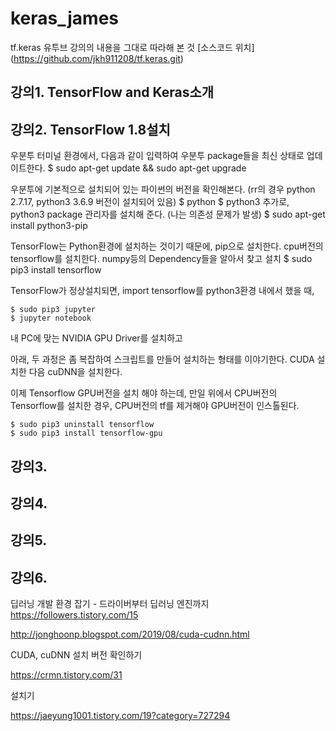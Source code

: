 # keras_james
tf.keras 유투브 강의의 내용을 그대로 따라해 본 것
[소스코드 위치] (https://github.com/jkh911208/tf.keras.git)

## 강의1. TensorFlow and Keras소개
## 강의2. TensorFlow 1.8설치

  우분투 터미널 환경에서, 다음과 같이 입력하여 우분투 package들을 최신 상태로 업데이트한다.
    $ sudo apt-get update && sudo apt-get upgrade
    
  우분투에 기본적으로 설치되어 있는 파이썬의 버전을 확인해본다. (rr의 경우 python 2.7.17, python3 3.6.9 버전이 설치되어 있음)
    $ python
    $ python3
  추가로, python3 package 관리자를 설치해 준다. (나는 의존성 문제가 발생) 
    $ sudo apt-get install python3-pip
    
  TensorFlow는 Python환경에 설치하는 것이기 때문에, pip으로 설치한다. 
  cpu버전의 tensorflow를 설치한다. numpy등의 Dependency들을 알아서 찾고 설치
    $ sudo pip3 install tensorflow
    
  TensorFlow가 정상설치되면, import tensorflow를 python3환경 내에서 했을 때, 
  
    $ sudo pip3 jupyter
    $ jupyter notebook 
    
  내 PC에 맞는 NVIDIA GPU Driver를 설치하고
  
  아래, 두 과정은 좀 복잡하여 스크립트를 만들어 설치하는 형태를 이야기한다.
  CUDA 설치한 다음
  cuDNN을 설치한다.
  
  이제 Tensorflow GPU버전을 설치 해야 하는데, 만일 위에서 CPU버전의 Tensorflow를 설치한 경우, CPU버전의 tf를 제거해야 GPU버전이 인스톨된다.
  
    $ sudo pip3 uninstall tensorflow
    $ sudo pip3 install tensorflow-gpu

## 강의3.
## 강의4.
## 강의5.
## 강의6.


딥러닝 개발 환경 잡기 - 드라이버부터 딥러닝 엔진까지
https://followers.tistory.com/15

http://jonghoonp.blogspot.com/2019/08/cuda-cudnn.html


CUDA, cuDNN 설치 버전 확인하기

https://crmn.tistory.com/31

설치기

https://jaeyung1001.tistory.com/19?category=727294




